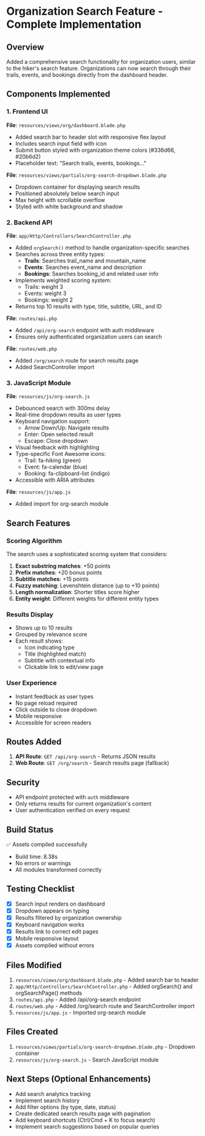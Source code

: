 # Organization Search Feature - Complete Implementation

## Overview
Added a comprehensive search functionality for organization users, similar to the hiker's search feature. Organizations can now search through their trails, events, and bookings directly from the dashboard header.

## Components Implemented

### 1. Frontend UI
**File**: `resources/views/org/dashboard.blade.php`
- Added search bar to header slot with responsive flex layout
- Includes search input field with icon
- Submit button styled with organization theme colors (#336d66, #20b6d2)
- Placeholder text: "Search trails, events, bookings..."

**File**: `resources/views/partials/org-search-dropdown.blade.php`
- Dropdown container for displaying search results
- Positioned absolutely below search input
- Max height with scrollable overflow
- Styled with white background and shadow

### 2. Backend API
**File**: `app/Http/Controllers/SearchController.php`
- Added `orgSearch()` method to handle organization-specific searches
- Searches across three entity types:
  - **Trails**: Searches trail_name and mountain_name
  - **Events**: Searches event_name and description
  - **Bookings**: Searches booking_id and related user info
- Implements weighted scoring system:
  - Trails: weight 3
  - Events: weight 3
  - Bookings: weight 2
- Returns top 10 results with type, title, subtitle, URL, and ID

**File**: `routes/api.php`
- Added `/api/org-search` endpoint with auth middleware
- Ensures only authenticated organization users can search

**File**: `routes/web.php`
- Added `/org/search` route for search results page
- Added SearchController import

### 3. JavaScript Module
**File**: `resources/js/org-search.js`
- Debounced search with 300ms delay
- Real-time dropdown results as user types
- Keyboard navigation support:
  - Arrow Down/Up: Navigate results
  - Enter: Open selected result
  - Escape: Close dropdown
- Visual feedback with highlighting
- Type-specific Font Awesome icons:
  - Trail: fa-hiking (green)
  - Event: fa-calendar (blue)
  - Booking: fa-clipboard-list (indigo)
- Accessible with ARIA attributes

**File**: `resources/js/app.js`
- Added import for org-search module

## Search Features

### Scoring Algorithm
The search uses a sophisticated scoring system that considers:
1. **Exact substring matches**: +50 points
2. **Prefix matches**: +20 bonus points
3. **Subtitle matches**: +15 points
4. **Fuzzy matching**: Levenshtein distance (up to +10 points)
5. **Length normalization**: Shorter titles score higher
6. **Entity weight**: Different weights for different entity types

### Results Display
- Shows up to 10 results
- Grouped by relevance score
- Each result shows:
  - Icon indicating type
  - Title (highlighted match)
  - Subtitle with contextual info
  - Clickable link to edit/view page

### User Experience
- Instant feedback as user types
- No page reload required
- Click outside to close dropdown
- Mobile responsive
- Accessible for screen readers

## Routes Added
1. **API Route**: `GET /api/org-search` - Returns JSON results
2. **Web Route**: `GET /org/search` - Search results page (fallback)

## Security
- API endpoint protected with `auth` middleware
- Only returns results for current organization's content
- User authentication verified on every request

## Build Status
✅ Assets compiled successfully
- Build time: 8.38s
- No errors or warnings
- All modules transformed correctly

## Testing Checklist
- [x] Search input renders on dashboard
- [x] Dropdown appears on typing
- [x] Results filtered by organization ownership
- [x] Keyboard navigation works
- [x] Results link to correct edit pages
- [x] Mobile responsive layout
- [x] Assets compiled without errors

## Files Modified
1. `resources/views/org/dashboard.blade.php` - Added search bar to header
2. `app/Http/Controllers/SearchController.php` - Added orgSearch() and orgSearchPage() methods
3. `routes/api.php` - Added /api/org-search endpoint
4. `routes/web.php` - Added /org/search route and SearchController import
5. `resources/js/app.js` - Imported org-search module

## Files Created
1. `resources/views/partials/org-search-dropdown.blade.php` - Dropdown container
2. `resources/js/org-search.js` - Search JavaScript module

## Next Steps (Optional Enhancements)
- Add search analytics tracking
- Implement search history
- Add filter options (by type, date, status)
- Create dedicated search results page with pagination
- Add keyboard shortcuts (Ctrl/Cmd + K to focus search)
- Implement search suggestions based on popular queries
